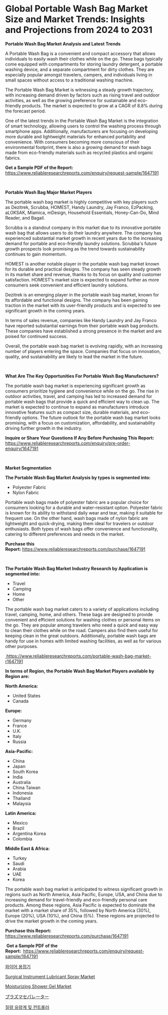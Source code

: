 <p><h1>Global Portable Wash Bag Market Size and Market Trends: Insights and Projections from 2024 to 2031</h1></p><p><strong>Portable Wash Bag Market Analysis and Latest Trends</strong></p>
<p><p>A Portable Wash Bag is a convenient and compact accessory that allows individuals to easily wash their clothes while on the go. These bags typically come equipped with compartments for storing laundry detergent, a portable washing device, and a separate compartment for dirty clothes. They are especially popular amongst travelers, campers, and individuals living in small spaces without access to a traditional washing machine.</p><p>The Portable Wash Bag Market is witnessing a steady growth trajectory, with increasing demand driven by factors such as rising travel and outdoor activities, as well as the growing preference for sustainable and eco-friendly products. The market is expected to grow at a CAGR of 8.8% during the forecast period.</p><p>One of the latest trends in the Portable Wash Bag Market is the integration of smart technology, allowing users to control the washing process through smartphone apps. Additionally, manufacturers are focusing on developing more durable and lightweight materials for enhanced portability and convenience. With consumers becoming more conscious of their environmental footprint, there is also a growing demand for wash bags made from eco-friendly materials such as recycled plastics and organic fabrics.</p></p>
<p><strong>Get a Sample PDF of the Report:&nbsp;</strong> <a href="https://www.reliableresearchreports.com/enquiry/request-sample/1647191">https://www.reliableresearchreports.com/enquiry/request-sample/1647191</a></p>
<p>&nbsp;</p>
<p><strong>Portable Wash Bag Major Market Players</strong></p>
<p><p>The portable wash bag market is highly competitive with key players such as Dezitrek, Scrubba, HOMEST, Handy Laundry, Jay Franco, EzPacking, aLOKSAK, Miamica, mDesign, Household Essentials, Honey-Can-Do, Mind Reader, and Bagail.</p><p>Scrubba is a standout company in this market due to its innovative portable wash bag that allows users to do their laundry anywhere. The company has experienced substantial market growth in recent years due to the increasing demand for portable and eco-friendly laundry solutions. Scrubba's future growth prospects look promising as the trend towards sustainability continues to gain momentum.</p><p>HOMEST is another notable player in the portable wash bag market known for its durable and practical designs. The company has seen steady growth in its market share and revenue, thanks to its focus on quality and customer satisfaction. HOMEST's market size is expected to expand further as more consumers seek convenient and efficient laundry solutions.</p><p>Dezitrek is an emerging player in the portable wash bag market, known for its affordable and functional designs. The company has been gaining traction in the market with its user-friendly products and is expected to see significant growth in the coming years.</p><p>In terms of sales revenue, companies like Handy Laundry and Jay Franco have reported substantial earnings from their portable wash bag products. These companies have established a strong presence in the market and are poised for continued success.</p><p>Overall, the portable wash bag market is evolving rapidly, with an increasing number of players entering the space. Companies that focus on innovation, quality, and sustainability are likely to lead the market in the future.</p></p>
<p>&nbsp;</p>
<p><strong>What Are The Key Opportunities For Portable Wash Bag Manufacturers?</strong></p>
<p><p>The portable wash bag market is experiencing significant growth as consumers prioritize hygiene and convenience while on the go. The rise in outdoor activities, travel, and camping has led to increased demand for portable wash bags that provide a quick and efficient way to clean up. The market is expected to continue to expand as manufacturers introduce innovative features such as compact size, durable materials, and eco-friendly options. The future outlook for the portable wash bag market looks promising, with a focus on customization, affordability, and sustainability driving further growth in the industry.</p></p>
<p><strong>Inquire or Share Your Questions If Any Before Purchasing This Report:</strong> <a href="https://www.reliableresearchreports.com/enquiry/pre-order-enquiry/1647191">https://www.reliableresearchreports.com/enquiry/pre-order-enquiry/1647191</a></p>
<p>&nbsp;</p>
<p><strong>Market Segmentation</strong></p>
<p><strong>The Portable Wash Bag Market Analysis by types is segmented into:</strong></p>
<p><ul><li>Polyester Fabric</li><li>Nylon Fabric</li></ul></p>
<p><p>Portable wash bags made of polyester fabric are a popular choice for consumers looking for a durable and water-resistant option. Polyester fabric is known for its ability to withstand daily wear and tear, making it suitable for frequent use. On the other hand, wash bags made of nylon fabric are lightweight and quick-drying, making them ideal for travelers or outdoor enthusiasts. Both types of wash bags offer convenience and functionality, catering to different preferences and needs in the market.</p></p>
<p><strong>Purchase this Report:&nbsp;</strong><a href="https://www.reliableresearchreports.com/purchase/1647191">https://www.reliableresearchreports.com/purchase/1647191</a></p>
<p>&nbsp;</p>
<p><strong>The Portable Wash Bag Market Industry Research by Application is segmented into:</strong></p>
<p><ul><li>Travel</li><li>Camping</li><li>Home</li><li>Other</li></ul></p>
<p><p>The portable wash bag market caters to a variety of applications including travel, camping, home, and others. These bags are designed to provide convenient and efficient solutions for washing clothes or personal items on the go. They are popular among travelers who need a quick and easy way to clean their clothes while on the road. Campers also find them useful for keeping clean in the great outdoors. Additionally, portable wash bags are handy for use in homes with limited washing facilities, as well as for various other purposes.</p></p>
<p><a href="https://www.reliableresearchreports.com/portable-wash-bag-market-r1647191">&nbsp;https://www.reliableresearchreports.com/portable-wash-bag-market-r1647191</a></p>
<p><strong>In terms of Region, the Portable Wash Bag Market Players available by Region are:</strong></p>
<p>
    <p> <strong> North America: </strong>
        <ul>
            <li>United States</li>
            <li>Canada</li>
        </ul>
        </p> 
    <p> <strong> Europe: </strong>
        <ul>
            <li>Germany</li>
            <li>France</li>
            <li>U.K.</li>
            <li>Italy</li>
            <li>Russia</li>
        </ul>
        </p> 
    <p> <strong> Asia-Pacific: </strong>
        <ul>
            <li>China</li>
            <li>Japan</li>
            <li>South Korea</li>
            <li>India</li>
            <li>Australia</li>
            <li>China Taiwan</li>
            <li>Indonesia</li>
            <li>Thailand</li>
            <li>Malaysia</li>
        </ul>
        </p> 
    <p> <strong> Latin America: </strong>
        <ul>
            <li>Mexico</li>
            <li>Brazil</li>
            <li>Argentina Korea</li>
            <li>Colombia</li>
        </ul>
        </p> 
    <p> <strong> Middle East & Africa: </strong>
        <ul>
            <li>Turkey</li>
            <li>Saudi</li>
            <li>Arabia</li>
            <li>UAE</li>
            <li>Korea</li>
        </ul>
    </p>
    </p>
<p><p>The portable wash bag market is anticipated to witness significant growth in regions such as North America, Asia Pacific, Europe, USA, and China due to increasing demand for travel-friendly and eco-friendly personal care products. Among these regions, Asia Pacific is expected to dominate the market with a market share of 35%, followed by North America (30%), Europe (20%), USA (10%), and China (5%). These regions are projected to drive the market growth in the coming years.</p></p>
<p><strong>Purchase this Report: </strong><a href="https://www.reliableresearchreports.com/purchase/1647191">https://www.reliableresearchreports.com/purchase/1647191</a></p>
<p>&nbsp;<strong>Get a Sample PDF of the Report:&nbsp;&nbsp;</strong><a href="https://www.reliableresearchreports.com/enquiry/request-sample/1647191">https://www.reliableresearchreports.com/enquiry/request-sample/1647191</a></p>
<p><strong></strong></p>
<p><p><a href="https://github.com/HarrisonKitto2022/Market-Research-Report-List-1/blob/main/8010528150821.md">와이어 용접기</a></p><p><a href="https://github.com/vimar16th/Market-Research-Report-List-5/blob/main/surgical-instrument-lubricant-spray-market.md">Surgical Instrument Lubricant Spray Market</a></p><p><a href="https://github.com/JameTravis/Market-Research-Report-List-5/blob/main/moisturizing-shower-gel-market.md">Moisturizing Shower Gel Market</a></p><p><a href="https://github.com/ChloeConn27/Market-Research-Report-List-1/blob/main/1209352143075.md">プラズマセパレーター</a></p><p><a href="https://github.com/oajzkywllm460/Market-Research-Report-List-2/blob/main/1099954150822.md">질량 유량계 및 컨트롤러</a></p></p>